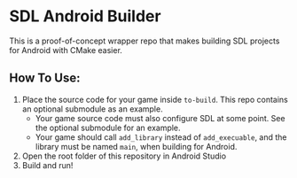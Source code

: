 # SDL Android Builder
This is a proof-of-concept wrapper repo that makes building SDL projects for Android with CMake easier.

## How To Use:
1. Place the source code for your game inside `to-build`. This repo contains an optional submodule as an example.
	- Your game source code must also configure SDL at some point. See the optional submodule for an example. 
    - Your game should call `add_library` instead of `add_execuable`, and the library must be named `main`, when building for Android.  
2. Open the root folder of this repository in Android Studio
3. Build and run!